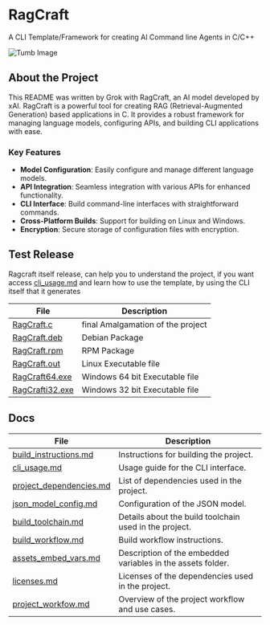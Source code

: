 # RagCraft
A CLI Template/Framework for creating AI Command line Agents in C/C++

![Tumb Image](/tumb/tumb.gif)

## About the Project
This README was written by Grok with RagCraft, an AI model developed by xAI. RagCraft is a powerful tool for creating RAG (Retrieval-Augmented Generation) based applications in C. It provides a robust framework for managing language models, configuring APIs, and building CLI applications with ease.

### Key Features
- **Model Configuration**: Easily configure and manage different language models.
- **API Integration**: Seamless integration with various APIs for enhanced functionality.
- **CLI Interface**: Build command-line interfaces with straightforward commands.
- **Cross-Platform Builds**: Support for building on Linux and Windows.
- **Encryption**: Secure storage of configuration files with encryption.

## Test Release
Ragcraft itself release, can help you to understand the project, if you want access [cli_usage.md](/docs/cli_usage.md) and learn how to use the template, by using the CLI itself that it generates

| File | Description |
| --- | --- |
|[RagCraft.c](https://github.com/OUIsolutions/RagCraft/releases/download/0.0.4/RagCraft.c)| final Amalgamation of the project |
|[RagCraft.deb](https://github.com/OUIsolutions/RagCraft/releases/download/0.0.4/RagCraft.deb)| Debian Package |
|[RagCraft.rpm](https://github.com/OUIsolutions/RagCraft/releases/download/0.0.4/RagCraft.rpm)| RPM Package |
|[RagCraft.out](https://github.com/OUIsolutions/RagCraft/releases/download/0.0.4/RagCraft.out)| Linux Executable file |
|[RagCraft64.exe](https://github.com/OUIsolutions/RagCraft/releases/download/0.0.4/RagCraft64.exe)| Windows 64 bit Executable file |
|[RagCrafti32.exe](https://github.com/OUIsolutions/RagCraft/releases/download/0.0.4/RagCrafti32.exe)| Windows 32 bit Executable file |

## Docs 
| File | Description |
| --- | --- |
|[build_instructions.md](/docs/build_instructions.md)| Instructions for building the project. |
|[cli_usage.md](/docs/cli_usage.md)| Usage guide for the CLI interface. |
|[project_dependencies.md](/docs/project_dependencies.md)| List of dependencies used in the project. |
|[json_model_config.md](/docs/json_model_config.md)| Configuration of the JSON model. |
|[build_toolchain.md](/docs/build_toolchain.md)| Details about the build toolchain used in the project. |
|[build_workflow.md](/docs/build_workflow.md)| Build workflow instructions. |
|[assets_embed_vars.md](/docs/assets_embed_vars.md)| Description of the embedded variables in the assets folder. |
|[licenses.md](/docs/licenses.md)| Licenses of the dependencies used in the project. |
|[project_workfow.md](/docs/project_workfow.md)| Overview of the project workflow and use cases. |

